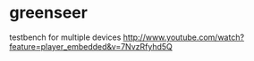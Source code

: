greenseer
=========

testbench for multiple devices
http://www.youtube.com/watch?feature=player_embedded&v=7NvzRfyhd5Q
